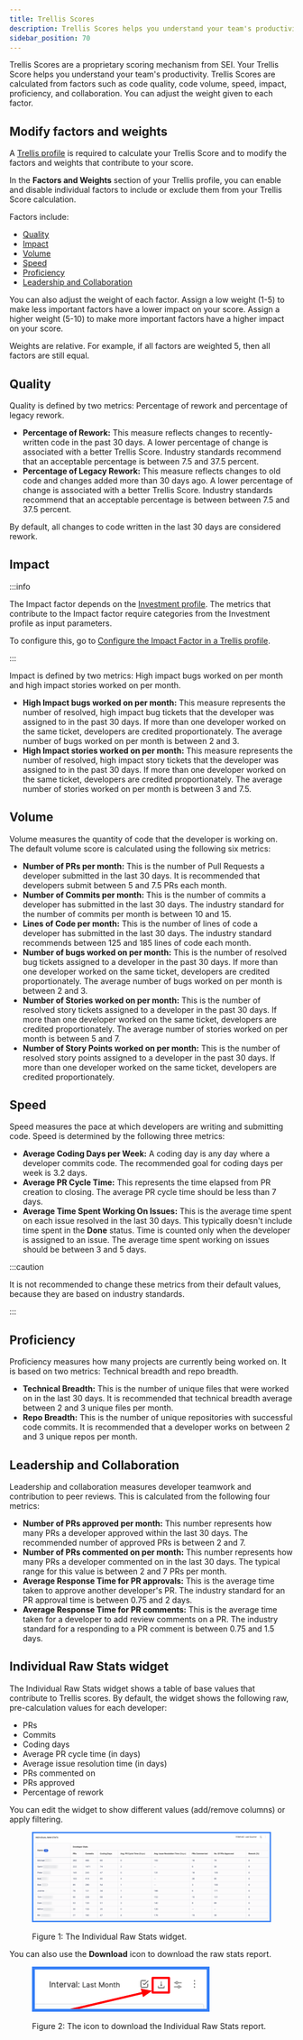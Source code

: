 ```yaml
---
title: Trellis Scores
description: Trellis Scores helps you understand your team's productivity.
sidebar_position: 70
---
```


Trellis Scores are a proprietary scoring mechanism from SEI. Your Trellis Score helps you understand your team's productivity. Trellis Scores are calculated from factors such as code quality, code volume, speed, impact, proficiency, and collaboration. You can adjust the weight given to each factor.

## Modify factors and weights

A [Trellis profile](../sei-profiles/trellis-profile.md) is required to calculate your Trellis Score and to modify the factors and weights that contribute to your score.

In the **Factors and Weights** section of your Trellis profile, you can enable and disable individual factors to include or exclude them from your Trellis Score calculation.

<!-- image: factors and weights section of trellis profile -->

Factors include:

<!-- no toc -->
- [Quality](#quality)
- [Impact](#impact)
- [Volume](#volume)
- [Speed](#speed)
- [Proficiency](#proficiency)
- [Leadership and Collaboration](#leadership-and-collaboration)

You can also adjust the weight of each factor. Assign a low weight (1-5) to make less important factors have a lower impact on your score. Assign a higher weight (5-10) to make more important factors have a higher impact on your score.

Weights are relative. For example, if all factors are weighted 5, then all factors are still equal.

## Quality

Quality is defined by two metrics: Percentage of rework and percentage of legacy rework.

* **Percentage of Rework:** This measure reflects changes to recently-written code in the past 30 days. A lower percentage of change is associated with a better Trellis Score. Industry standards recommend that an acceptable percentage is between 7.5 and 37.5 percent.
* **Percentage of Legacy Rework:** This measure reflects changes to old code and changes added more than 30 days ago. A lower percentage of change is associated with a better Trellis Score. Industry standards recommend that an acceptable percentage is between between 7.5 and 37.5 percent.

By default, all changes to code written in the last 30 days are considered rework.

## Impact

:::info

The Impact factor depends on the [Investment profile](../sei-profiles/investment-profile.md). The metrics that contribute to the Impact factor require categories from the Investment profile as input parameters.

To configure this, go to [Configure the Impact Factor in a Trellis profile](../sei-profiles/trellis-profile.md#enable-the-impact-factor).

:::

Impact is defined by two metrics: High impact bugs worked on per month and high impact stories worked on per month.

* **High Impact bugs worked on per month:** This measure represents the number of resolved, high impact bug tickets that the developer was assigned to in the past 30 days. If more than one developer worked on the same ticket, developers are credited proportionately. The average number of bugs worked on per month is between 2 and 3.
* **High Impact stories worked on per month:** This measure represents the number of resolved, high impact story tickets that the developer was assigned to in the past 30 days. If more than one developer worked on the same ticket, developers are credited proportionately. The average number of stories worked on per month is between 3 and 7.5.

## Volume

Volume measures the quantity of code that the developer is working on. The default volume score is calculated using the following six metrics:

* **Number of PRs per month:** This is the number of Pull Requests a developer submitted in the last 30 days. It is recommended that developers submit between 5 and 7.5 PRs each month.
* **Number of Commits per month:** This is the number of commits a developer has submitted in the last 30 days. The industry standard for the number of commits per month is between 10 and 15.
* **Lines of Code per month:** This is the number of lines of code a developer has submitted in the last 30 days. The industry standard recommends between 125 and 185 lines of code each month.
* **Number of bugs worked on per month:** This is the number of resolved bug tickets assigned to a developer in the past 30 days. If more than one developer worked on the same ticket, developers are credited proportionately. The average number of bugs worked on per month is between 2 and 3.
* **Number of Stories worked on per month:** This is the number of resolved story tickets assigned to a developer in the past 30 days. If more than one developer worked on the same ticket, developers are credited proportionately. The average number of stories worked on per month is between 5 and 7.
* **Number of Story Points worked on per month:** This is the number of resolved story points assigned to a developer in the past 30 days. If more than one developer worked on the same ticket, developers are credited proportionately.

## Speed

Speed measures the pace at which developers are writing and submitting code. Speed is determined by the following three metrics:

* **Average Coding Days per Week:** A coding day is any day where a developer commits code. The recommended goal for coding days per week is 3.2 days.
* **Average PR Cycle Time:** This represents the time elapsed from PR creation to closing. The average PR cycle time should be less than 7 days.
* **Average Time Spent Working On Issues:** This is the average time spent on each issue resolved in the last 30 days. This typically doesn't include time spent in the **Done** status. Time is counted only when the developer is assigned to an issue. The average time spent working on issues should be between 3 and 5 days.

:::caution

It is not recommended to change these metrics from their default values, because they are based on industry standards.

:::

## Proficiency

Proficiency measures how many projects are currently being worked on. It is based on two metrics: Technical breadth and repo breadth.

* **Technical Breadth:** This is the number of unique files that were worked on in the last 30 days. It is recommended that technical breadth average between 2 and 3 unique files per month.
* **Repo Breadth:** This is the number of unique repositories with successful code commits. It is recommended that a developer works on between 2 and 3 unique repos per month.

## Leadership and Collaboration

Leadership and collaboration measures developer teamwork and contribution to peer reviews. This is calculated from the following four metrics:

* **Number of PRs approved per month:** This number represents how many PRs a developer approved within the last 30 days. The recommended number of approved PRs is between 2 and 7.
* **Number of PRs commented on per month:** This number represents how many PRs a developer commented on in the last 30 days. The typical range for this value is between 2 and 7 PRs per month.
* **Average Response Time for PR approvals:** This is the average time taken to approve another developer's PR. The industry standard for an PR approval time is between 0.75 and 2 days.
* **Average Response Time for PR comments:** This is the average time taken for a developer to add review comments on a PR. The industry standard for a responding to a PR comment is between 0.75 and 1.5 days.

## Individual Raw Stats widget

The Individual Raw Stats widget shows a table of base values that contribute to Trellis scores. By default, the widget shows the following raw, pre-calculation values for each developer:

* PRs
* Commits
* Coding days
* Average PR cycle time (in days)
* Average issue resolution time (in days)
* PRs commented on
* PRs approved
* Percentage of rework

You can edit the widget to show different values (add/remove columns) or apply filtering.

<figure>

![](./static/trellis-score-raw-stats.png)

<figcaption>Figure 1: The Individual Raw Stats widget.</figcaption>
</figure>

You can also use the **Download** icon to download the raw stats report.

<figure>

![](./static/trellis-score-raw-stats-download.png)

<figcaption>Figure 2: The icon to download the Individual Raw Stats report.</figcaption>
</figure>
